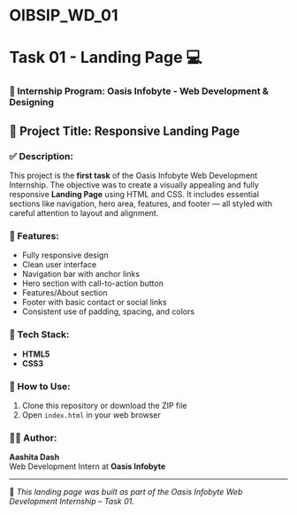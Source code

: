 # OIBSIP_WD_01

# Task 01 - Landing Page 💻

### 🌟 Internship Program: Oasis Infobyte - Web Development & Designing

## 📌 Project Title: Responsive Landing Page

### ✅ Description:
This project is the **first task** of the Oasis Infobyte Web Development Internship. The objective was to create a visually appealing and fully responsive **Landing Page** using HTML and CSS. It includes essential sections like navigation, hero area, features, and footer — all styled with careful attention to layout and alignment.

### 🚀 Features:
- Fully responsive design
- Clean user interface
- Navigation bar with anchor links
- Hero section with call-to-action button
- Features/About section
- Footer with basic contact or social links
- Consistent use of padding, spacing, and colors

### 🧰 Tech Stack:
- **HTML5**
- **CSS3**

### 📂 How to Use:
1. Clone this repository or download the ZIP file
2. Open `index.html` in your web browser

### 🙋‍♀️ Author:
**Aashita Dash**  
Web Development Intern at **Oasis Infobyte**

---

📝 *This landing page was built as part of the Oasis Infobyte Web Development Internship – Task 01.*
